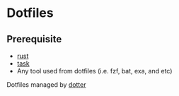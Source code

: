 # Dotfiles

## Prerequisite
- [rust](https://rustup.rs/)
- [task](https://taskfile.dev/)
- Any tool used from dotfiles (i.e. fzf, bat, exa, and etc)

Dotfiles managed by [dotter](https://github.com/SuperCuber/dotter)
